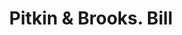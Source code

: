 ---
doi: 10.7916/D85M7HQ2
date_other: '1880'
date_other_textual: 1880-1889
form: printed ephemera
genre:
- Invoices
name:
- Pitkin & Brooks
object_in_context_url: https://biggert.cul.columbia.edu/items/view/ave_biggert_00235
subject_hierarchical_geographic:
- Chicago, Illinois, United States
subject_name:
- Pitkin & Brooks
title: Pitkin & Brooks. Bill
sort_title: Pitkin & Brooks. Bill
call_number: ave_biggert_00235
coordinates:
- 41.83694444444445,-87.68472222222222
pid: ave_biggert_00235
identifiers: ave_biggert_00235
thumbnail: https://derivativo-3.library.columbia.edu/iiif/2/ldpd:345196/full/!256,256/0/native.jpg
permalink: "/items/ave_biggert_00235/"
layout: iiif-image-page
---